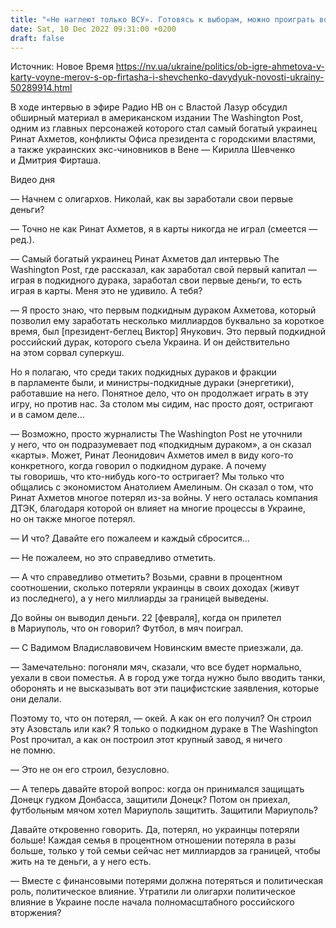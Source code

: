 ```yaml
---
title: "«Не наглеют только ВСУ». Готовясь к выборам, можно проиграть войну — интервью с Давыдюком о конфликте ОП с мэрами, Ахметова и Фирташа"
date: Sat, 10 Dec 2022 09:31:00 +0200
draft: false
---
```

Источник: Новое Время https://nv.ua/ukraine/politics/ob-igre-ahmetova-v-karty-voyne-merov-s-op-firtasha-i-shevchenko-davydyuk-novosti-ukrainy-50289914.html


В ходе интервью в эфире Радио НВ он с Властой Лазур обсудил обширный материал в американском издании The Washington Post, одним из главных персонажей которого стал самый богатый украинец Ринат Ахметов, конфликты Офиса президента с городскими властями, а также украинских экс-чиновников в Вене — Кирилла Шевченко и Дмитрия Фирташа.

 Видео дня   

— Начнем с олигархов. Николай, как вы заработали свои первые деньги?

— Точно не как Ринат Ахметов, я в карты никогда не играл (смеется — ред.).

— Самый богатый украинец Ринат Ахметов дал интервью The Washington Post, где рассказал, как заработал свой первый капитал — играя в подкидного дурака, заработал свои первые деньги, то есть играя в карты. Меня это не удивило. А тебя?

— Я просто знаю, что первым подкидным дураком Ахметова, который позволил ему заработать несколько миллиардов буквально за короткое время, был [президент-беглец Виктор] Янукович. Это первый подкидной российский дурак, которого съела Украина. И он действительно на этом сорвал суперкуш.

Но я полагаю, что среди таких подкидных дураков и фракции в парламенте были, и министры-подкидные дураки (энергетики), работавшие на него. Понятное дело, что он продолжает играть в эту игру, но против нас. За столом мы сидим, нас просто доят, остригают и в самом деле…

— Возможно, просто журналисты The Washington Post не уточнили у него, что он подразумевает под «подкидным дураком», а он сказал «карты». Может, Ринат Леонидович Ахметов имел в виду кого-то конкретного, когда говорил о подкидном дураке. А почему ты говоришь, что кто-нибудь кого-то остригает? Мы только что общались с экономистом Анатолием Амелиным. Он сказал о том, что Ринат Ахметов многое потерял из-за войны. У него осталась компания ДТЭК, благодаря которой он влияет на многие процессы в Украине, но он также многое потерял.

— И что? Давайте его пожалеем и каждый сбросится…

— Не пожалеем, но это справедливо отметить.

— А что справедливо отметить? Возьми, сравни в процентном соотношении, сколько потеряли украинцы в своих доходах (живут из последнего), а у него миллиарды за границей выведены.

До войны он выводил деньги. 22 [февраля], когда он прилетел в Мариуполь, что он говорил? Футбол, в мяч поиграл.

— С Вадимом Владиславовичем Новинским вместе приезжали, да.

— Замечательно: погоняли мяч, сказали, что все будет нормально, уехали в свои поместья. А в город уже тогда нужно было вводить танки, оборонять и не высказывать вот эти пацифистские заявления, которые они делали.

Поэтому то, что он потерял, — окей. А как он его получил? Он строил эту Азовсталь или как? Я только о подкидном дураке в The Washington Post прочитал, а как он построил этот крупный завод, я ничего не помню.

— Это не он его строил, безусловно.

— А теперь давайте второй вопрос: когда он принимался защищать Донецк гудком Донбасса, защитили Донецк? Потом он приехал, футбольным мячом хотел Мариуполь защитить. Защитили Мариуполь?

Давайте откровенно говорить. Да, потерял, но украинцы потеряли больше! Каждая семья в процентном отношении потеряла в разы больше, только у той семьи сейчас нет миллиардов за границей, чтобы жить на те деньги, а у него есть.

— Вместе с финансовыми потерями должна потеряться и политическая роль, политическое влияние. Утратили ли олигархи политическое влияние в Украине после начала полномасштабного российского вторжения?
